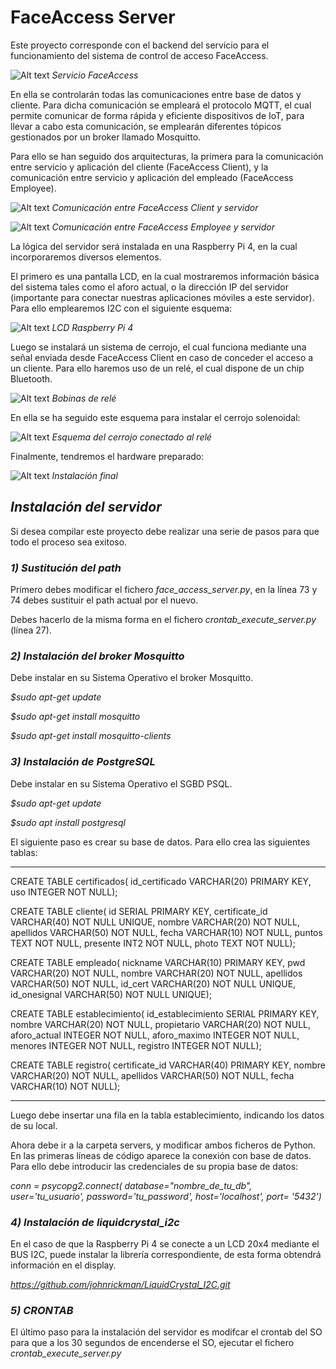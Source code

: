 # FaceAccess Server

Este proyecto corresponde con el backend del servicio para el funcionamiento del sistema de control de acceso FaceAccess.

![Alt text](./photos/components.png "Comunicación entre FaceAccess Client y servidor")
*Servicio FaceAccess*


En ella se controlarán todas las comunicaciones entre base de datos y cliente. Para dicha comunicación se empleará el protocolo MQTT, el cual permite comunicar de forma rápida y eficiente dispositivos de IoT, para llevar a cabo esta comunicación, se emplearán diferentes tópicos gestionados por un broker llamado Mosquitto. 

Para ello se han seguido dos arquitecturas, la primera para la comunicación entre servicio y aplicación del cliente (FaceAccess Client), y la comunicación entre servicio y aplicación del empleado (FaceAccess Employee).

![Alt text](./photos/arch1.png "Comunicación entre FaceAccess Client y servidor")
*Comunicación entre FaceAccess Client y servidor*


![Alt text](./photos/arch2.png "Comunicación entre FaceAccess Employee y servidor")
*Comunicación entre FaceAccess Employee y servidor*


La lógica del servidor será instalada en una Raspberry Pi 4, en la cual incorporaremos diversos elementos.


El primero es una pantalla LCD, en la cual mostraremos información básica del sistema tales como el aforo actual, o la dirección IP del servidor (importante para conectar nuestras aplicaciones móviles a este servidor). Para ello emplearemos I2C con el siguiente esquema:


![Alt text](./photos/lcd.png "LCD Raspberry Pi 4")
*LCD Raspberry Pi 4*


Luego se instalará un sistema de cerrojo, el cual funciona mediante una señal enviada desde FaceAccess Client en caso de conceder el acceso a un cliente. Para ello haremos uso de un relé, el cual dispone de un chip Bluetooth.


![Alt text](./photos/relay.png "Relays")
*Bobinas de relé*


En ella se ha seguido este esquema para instalar el cerrojo solenoidal:


![Alt text](./photos/lock.png "Solenoid")
*Esquema del cerrojo conectado al relé*


Finalmente, tendremos el hardware preparado:


![Alt text](./photos/total.png "total")
*Instalación final*

## *Instalación del servidor*

Si desea compilar este proyecto debe realizar una serie de pasos para que todo el proceso sea exitoso.

### *1) Sustitución del path*

Primero debes modificar el fichero *face_access_server.py*, en la línea 73 y 74 debes sustituir el path actual por el nuevo.

Debes hacerlo de la misma forma en el fichero *crontab_execute_server.py* (línea 27).

### *2) Instalación del broker Mosquitto*

Debe instalar en su Sistema Operativo el broker Mosquitto.

*$sudo apt-get update*

*$sudo apt-get install mosquitto*

*$sudo apt-get install mosquitto-clients*

### *3) Instalación de PostgreSQL*

Debe instalar en su Sistema Operativo el SGBD PSQL.

*$sudo apt-get update*

*$sudo apt install postgresql*

El siguiente paso es crear su base de datos. Para ello crea las siguientes tablas:

----------------------------------------------------

CREATE TABLE certificados(
    id_certificado VARCHAR(20) PRIMARY KEY,
    uso INTEGER NOT NULL);

CREATE TABLE cliente(
    id SERIAL PRIMARY KEY,
    certificate_id VARCHAR(40) NOT NULL UNIQUE,
    nombre VARCHAR(20) NOT NULL,
    apellidos VARCHAR(50) NOT NULL,
    fecha VARCHAR(10) NOT NULL,
    puntos TEXT NOT NULL,
    presente INT2 NOT NULL,
    photo TEXT NOT NULL);
    
CREATE TABLE empleado(
    nickname VARCHAR(10) PRIMARY KEY,
    pwd VARCHAR(20) NOT NULL,
    nombre VARCHAR(20) NOT NULL,
    apellidos VARCHAR(50) NOT NULL,
    id_cert VARCHAR(20) NOT NULL UNIQUE,
    id_onesignal VARCHAR(50) NOT NULL UNIQUE);

CREATE TABLE establecimiento(
    id_establecimiento SERIAL PRIMARY KEY,
    nombre VARCHAR(20) NOT NULL,
    propietario VARCHAR(20) NOT NULL,
    aforo_actual INTEGER NOT NULL,
    aforo_maximo INTEGER NOT NULL,
    menores INTEGER NOT NULL,
    registro INTEGER NOT NULL);

CREATE TABLE registro(
    certificate_id VARCHAR(40) PRIMARY KEY,
    nombre VARCHAR(20) NOT NULL,
    apellidos VARCHAR(50) NOT NULL,
    fecha VARCHAR(10) NOT NULL);

----------------------------------------------------

Luego debe insertar una fila en la tabla establecimiento, indicando los datos de su local.

Ahora debe ir a la carpeta servers, y modificar ambos ficheros de Python. En las primeras líneas de código aparece la conexión con base de datos. Para ello debe introducir las credenciales de su propia base de datos:

*conn = psycopg2.connect( database="nombre_de_tu_db", user='tu_usuario', password='tu_password', host='localhost', port= '5432')*

### *4) Instalación de liquidcrystal_i2c*

En el caso de que la Raspberry Pi 4 se conecte a un LCD 20x4 mediante el BUS I2C, puede instalar la librería correspondiente, de esta forma obtendrá información en el display.

*https://github.com/johnrickman/LiquidCrystal_I2C.git*


### *5) CRONTAB*

El último paso para la instalación del servidor es modifcar el crontab del SO para que a los 30 segundos de encenderse el SO, ejecutar el fichero *crontab_execute_server.py*

